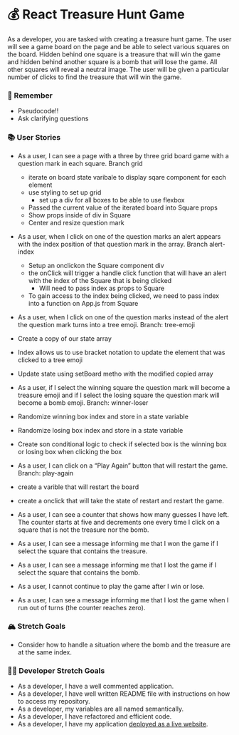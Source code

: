# 💰 React Treasure Hunt Game

As a developer, you are tasked with creating a treasure hunt game. The user will see a game board on the page and be able to select various squares on the board. Hidden behind one square is a treasure that will win the game and hidden behind another square is a bomb that will lose the game. All other squares will reveal a neutral image. The user will be given a particular number of clicks to find the treasure that will win the game.

### 🤔 Remember

- Pseudocode!!
- Ask clarifying questions

### 📚 User Stories

- As a user, I can see a page with a three by three grid board game with a question mark in each square.
    Branch grid
    - iterate on board state varibale to display sqare component for each element
    - use styling to set up grid
        - set up a div for all boxes to be able to use flexbox
    - Passed the current value of the iterated board into Square props
    - Show props inside of div in Square
    - Center and resize question mark


- As a user, when I click on one of the question marks an alert appears with the index position of that question mark in the array.
    Branch alert-index
    - Setup an onclickon the Square component div
    - the onClick will trigger a handle click function that will have an alert with the index of the Square that is being clicked
        - Will need to pass index as props to Square
    - To gain access to the index being clicked, we need to pass index into a function on App.js from Square


- As a user, when I click on one of the question marks instead of the alert the question mark turns into a tree emoji.
Branch: tree-emoji
- Create a copy of our state array
- Index allows us to use bracket notation to update the element that was clicked to a tree emoji
- Update state using setBoard metho with the modified copied array


- As a user, if I select the winning square the question mark will become a treasure emoji and if I select the losing square the question mark will become a bomb emoji.
Branch: winner-loser
- Randomize winning box index and store in a state variable
- Randomize losing box index and store in a state variable
- Create son conditional logic to check if selected box is the winning box or losing box when clicking the box

- As a user, I can click on a “Play Again” button that will restart the game.
Branch: play-again
- create a varible that will restart the board
- create a onclick that will take the state of restart and restart the game.


- As a user, I can see a counter that shows how many guesses I have left. The counter starts at five and decrements one every time I click on a square that is not the treasure nor the bomb.
- As a user, I can see a message informing me that I won the game if I select the square that contains the treasure.
- As a user, I can see a message informing me that I lost the game if I select the square that contains the bomb.
- As a user, I cannot continue to play the game after I win or lose.
- As a user, I can see a message informing me that I lost the game when I run out of turns (the counter reaches zero).

### 🏔 Stretch Goals

- Consider how to handle a situation where the bomb and the treasure are at the same index.

### 👩‍💻 Developer Stretch Goals

- As a developer, I have a well commented application.
- As a developer, I have well written README file with instructions on how to access my repository.
- As a developer, my variables are all named semantically.
- As a developer, I have refactored and efficient code.
- As a developer, I have my application [deployed as a live website](https://render.com/docs/deploy-create-react-app).
